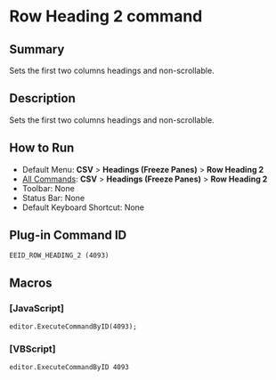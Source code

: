 # Row Heading 2 command

## Summary

Sets the first two columns headings and non-scrollable.

## Description

Sets the first two columns headings and non-scrollable.

## How to Run

- Default Menu: **CSV** \> **Headings (Freeze Panes)** \> **Row Heading 2**
- [All Commands](../tools/all_commands): **CSV** \> **Headings (Freeze Panes)** \> **Row Heading 2**
- Toolbar: None
- Status Bar: None
- Default Keyboard Shortcut: None

## Plug-in Command ID

```
EEID_ROW_HEADING_2 (4093)```

## Macros

### \[JavaScript\]

```
editor.ExecuteCommandByID(4093);
```

### \[VBScript\]

```
editor.ExecuteCommandByID 4093
```

